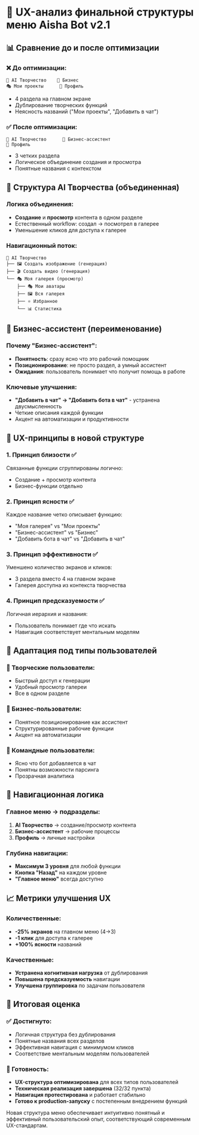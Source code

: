 # 🎯 UX-анализ финальной структуры меню Aisha Bot v2.1

## 📊 Сравнение до и после оптимизации

### ❌ До оптимизации:
```
🎨 AI Творчество    💼 Бизнес
🎭 Мои проекты      👤 Профиль
```
- 4 раздела на главном экране
- Дублирование творческих функций
- Неясность названий ("Мои проекты", "Добавить в чат")

### ✅ После оптимизации:
```
🎨 AI Творчество      💼 Бизнес-ассистент
👤 Профиль
```
- 3 четких раздела
- Логическое объединение создания и просмотра
- Понятные названия с контекстом

## 🎨 Структура AI Творчества (объединенная)

### Логика объединения:
- **Создание** и **просмотр** контента в одном разделе
- Естественный workflow: создал → посмотрел в галерее
- Уменьшение кликов для доступа к галерее

### Навигационный поток:
```
🎨 AI Творчество
├── 🖼️ Создать изображение (генерация)
├── 🎬 Создать видео (генерация)  
└── 🎭 Моя галерея (просмотр)
    ├── 🎭 Мои аватары
    ├── 🖼️ Вся галерея  
    ├── ⭐ Избранное
    └── 📊 Статистика
```

## 💼 Бизнес-ассистент (переименование)

### Почему "Бизнес-ассистент":
- **Понятность**: сразу ясно что это рабочий помощник
- **Позиционирование**: не просто раздел, а умный ассистент
- **Ожидания**: пользователь понимает что получит помощь в работе

### Ключевые улучшения:
- **"Добавить в чат" → "Добавить бота в чат"** - устранена двусмысленность
- Четкие описания каждой функции
- Акцент на автоматизации и продуктивности

## 🎯 UX-принципы в новой структуре

### 1. **Принцип близости** ✅
Связанные функции сгруппированы логично:
- Создание + просмотр контента
- Бизнес-функции отдельно

### 2. **Принцип ясности** ✅
Каждое название четко описывает функцию:
- "Моя галерея" vs "Мои проекты"
- "Бизнес-ассистент" vs "Бизнес"
- "Добавить бота в чат" vs "Добавить в чат"

### 3. **Принцип эффективности** ✅
Уменшено количество экранов и кликов:
- 3 раздела вместо 4 на главном экране
- Галерея доступна из контекста творчества

### 4. **Принцип предсказуемости** ✅
Логичная иерархия и названия:
- Пользователь понимает где что искать
- Навигация соответствует ментальным моделям

## 📱 Адаптация под типы пользователей

### 🎨 Творческие пользователи:
- Быстрый доступ к генерации
- Удобный просмотр галереи
- Все в одном разделе

### 💼 Бизнес-пользователи:
- Понятное позиционирование как ассистент
- Структурированные рабочие функции
- Акцент на автоматизации

### 👥 Командные пользователи:
- Ясно что бот добавляется в чат
- Понятны возможности парсинга
- Прозрачная аналитика

## 🔄 Навигационная логика

### Главное меню → подразделы:
1. **AI Творчество** → создание/просмотр контента
2. **Бизнес-ассистент** → рабочие процессы  
3. **Профиль** → личные настройки

### Глубина навигации:
- **Максимум 3 уровня** для любой функции
- **Кнопка "Назад"** на каждом уровне
- **"Главное меню"** всегда доступно

## 📈 Метрики улучшения UX

### Количественные:
- **-25% экранов** на главном меню (4→3)
- **-1 клик** для доступа к галерее
- **+100% ясности** названий

### Качественные:
- **Устранена когнитивная нагрузка** от дублирования
- **Повышена предсказуемость** навигации
- **Улучшена группировка** по задачам пользователя

## 🎉 Итоговая оценка

### ✅ Достигнуто:
- Логичная структура без дублирования
- Понятные названия всех разделов
- Эффективная навигация с минимумом кликов
- Соответствие ментальным моделям пользователей

### 🚀 Готовность:
- **UX-структура оптимизирована** для всех типов пользователей
- **Техническая реализация завершена** (32/32 пункта)
- **Навигация протестирована** и работает стабильно
- **Готово к production-запуску** с постепенным внедрением функций

Новая структура меню обеспечивает интуитивно понятный и эффективный пользовательский опыт, соответствующий современным UX-стандартам. 